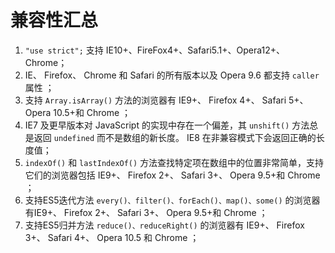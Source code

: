 # 兼容性汇总

1. `"use strict";` 支持 IE10+、FireFox4+、Safari5.1+、Opera12+、Chrome； 
2. IE、 Firefox、 Chrome 和 Safari 的所有版本以及 Opera 9.6 都支持 `caller` 属性 ； 
3. 支持 `Array.isArray()` 方法的浏览器有 IE9+、 Firefox 4+、 Safari 5+、 Opera 10.5+和 Chrome ； 
4. IE7 及更早版本对 JavaScript 的实现中存在一个偏差，其 `unshift()` 方法总是返回 `undefined` 而不是数组的新长度。 IE8 在非兼容模式下会返回正确的长度值； 
5. `indexOf()` 和 `lastIndexOf()` 方法查找特定项在数组中的位置非常简单，支持它们的浏览器包括 IE9+、 Firefox 2+、 Safari 3+、 Opera 9.5+和 Chrome ； 
6. 支持ES5迭代方法 `every()、filter()、forEach()、map()、some()` 的浏览器有IE9+、 Firefox 2+、 Safari 3+、 Opera 9.5+和 Chrome ； 
7. 支持ES5归并方法 `reduce()、reduceRight()` 的浏览器有 IE9+、 Firefox 3+、 Safari 4+、 Opera 10.5 和 Chrome ； 

